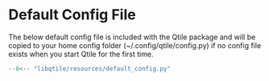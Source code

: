 # Default Config File

The below default config file is included with the Qtile package and will
be copied to your home config folder (~/.config/qtile/config.py) if no
config file exists when you start Qtile for the first time.

```python
--8<-- "libqtile/resources/default_config.py"
```
